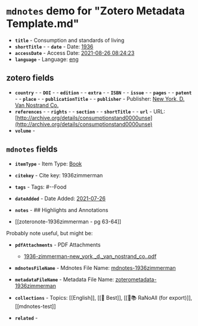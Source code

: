 # `mdnotes` demo for "Zotero Metadata Template.md"

- **`title`** - Consumption and standards of living
- **`shortTitle`** - - **`date`** -  Date: [1936](1936)
- **`accessDate`** -  Access Date: [2021-08-26 08:24:23](2021-08-26-08:24:23)
- **`language`** -  Language: [eng](eng)

## zotero fields

- **`country`** - - **`DOI`** - - **`edition`** - - **`extra`** - - **`ISBN`** - - **`issue`** - - **`pages`** - - **`patent`** - - **`place`** - - **`publicationTitle`** - - **`publisher`** -  Publisher: [New York, D. Van Nostrand Co.](new-york,-d.-van-nostrand-co.)
- **`references`** - - **`rights`** - - **`section`** - - **`shortTitle`** - - **`url`** -  URL: [http://archive.org/details/consumptionstand0000unse](http://archive.org/details/consumptionstand0000unse)
- **`volume`** - 

## `mdnotes`  fields

- **`itemType`** -  Item Type: [Book](book)
- **`citekey`** -  Cite key: 1936zimmerman
- **`tags`** -  Tags: #--Food
- **`dateAdded`** -  Date Added: [2021-07-26](2021-07-26)
- **`notes`** - ## Highlights and Annotations

- [[zoteronote-1936zimmerman - pg 63-64]]

Probably note useful, but might be:

- **`pdfAttachments`** -  PDF Attachments
	- [1936-zimmerman-new_york,_d._van_nostrand_co..pdf](zotero://open-pdf/library/items/5KJLWNI2)

- **`mdnotesFileName`** -  Mdnotes File Name: [mdnotes-1936zimmerman](mdnotes-1936zimmerman)

- **`metadataFileName`** -  Metadata File Name: [zoterometadata-1936zimmerman](zoterometadata-1936zimmerman)

- **`collections`** -  Topics: [[English]], [[📌 Best]], [[🌿📚 RaNoAll (for export)]], [[mdnotes-test]]

- **`related`** - 
  